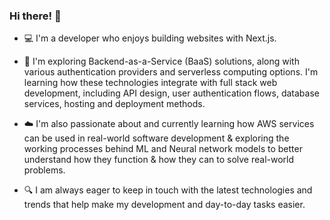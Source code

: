 ### Hi there! 👋

- 💻 I'm a developer who enjoys building websites with Next.js.

- 🚀 I'm exploring Backend-as-a-Service (BaaS) solutions, along with various authentication providers and serverless computing options. I'm learning how these technologies integrate with full stack web development, including API design, user authentication flows, database services, hosting and deployment methods.

- ☁️ I'm also passionate about and currently learning how AWS services can be used in real-world software development & exploring the working processes behind ML and Neural network models to better understand how they function & how they can to solve real-world problems.

- 🔍 I am always eager to keep in touch with the latest technologies and trends that help make my development and day-to-day tasks easier.
